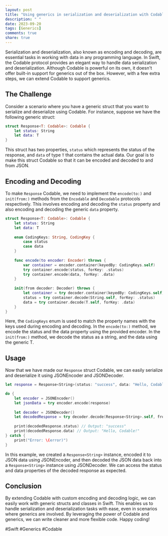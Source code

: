 ```yaml
---
layout: post
title: "Using generics in serialization and deserialization with Codable in Swift"
description: " "
date: 2023-09-20
tags: [Generics]
comments: true
share: true
---
```


Serialization and deserialization, also known as encoding and decoding, are essential tasks in working with data in any programming language. In Swift, the Codable protocol provides an elegant way to handle data serialization and deserialization. Although Codable is powerful on its own, it doesn't offer built-in support for generics out of the box. However, with a few extra steps, we can extend Codable to support generics.

## The Challenge

Consider a scenario where you have a generic struct that you want to serialize and deserialize using Codable. For instance, suppose we have the following generic struct:

```swift
struct Response<T: Codable>: Codable {
    let status: String
    let data: T
}
```

This struct has two properties, `status` which represents the status of the response, and `data` of type `T` that contains the actual data. Our goal is to make this struct Codable so that it can be encoded and decoded to and from JSON.

## Encoding and Decoding

To make `Response` Codable, we need to implement the `encode(to:)` and `init(from:)` methods from the `Encodable` and `Decodable` protocols respectively. This involves encoding and decoding the `status` property and also encoding and decoding the generic `data` property.

```swift
struct Response<T: Codable>: Codable {
    let status: String
    let data: T
    
    enum CodingKeys: String, CodingKey {
        case status
        case data
    }
    
    func encode(to encoder: Encoder) throws {
        var container = encoder.container(keyedBy: CodingKeys.self)
        try container.encode(status, forKey: .status)
        try container.encode(data, forKey: .data)
    }
    
    init(from decoder: Decoder) throws {
        let container = try decoder.container(keyedBy: CodingKeys.self)
        status = try container.decode(String.self, forKey: .status)
        data = try container.decode(T.self, forKey: .data)
    }
}
```

Here, the `CodingKeys` enum is used to match the property names with the keys used during encoding and decoding. In the `encode(to:)` method, we encode the status and the data property using the provided encoder. In the `init(from:)` method, we decode the status as a string, and the data using the generic T.

## Usage

Now that we have made our `Response` struct Codable, we can easily serialize and deserialize it using JSONEncoder and JSONDecoder.

```swift
let response = Response<String>(status: "success", data: "Hello, Codable!")

do {
    let encoder = JSONEncoder()
    let jsonData = try encoder.encode(response)
    
    let decoder = JSONDecoder()
    let decodedResponse = try decoder.decode(Response<String>.self, from: jsonData)
    
    print(decodedResponse.status) // Output: "success"
    print(decodedResponse.data) // Output: "Hello, Codable!"
} catch {
    print("Error: \(error)")
}
```

In this example, we created a `Response<String>` instance, encoded it to JSON data using JSONEncoder, and then decoded the JSON data back into a `Response<String>` instance using JSONDecoder. We can access the status and data properties of the decoded response as expected.

## Conclusion

By extending Codable with custom encoding and decoding logic, we can easily work with generic structs and classes in Swift. This enables us to handle serialization and deserialization tasks with ease, even in scenarios where generics are involved. By leveraging the power of Codable and generics, we can write cleaner and more flexible code. Happy coding!

#Swift #Generics #Codable